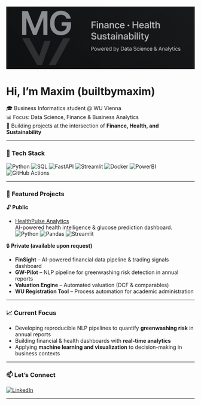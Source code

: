 <p align="center">
  <picture>
    <source media="(min-resolution: 2dppx)" srcset="./assets/banner-2560.png">
    <img src="./assets/banner-1280.png" width="980"
         alt="Finance · Health · Sustainability — Powered by Data Science & Analytics">
  </picture>
</p>


# Hi, I’m Maxim (builtbymaxim)

🎓 Business Informatics student @ WU Vienna  
📊 Focus: Data Science, Finance & Business Analytics  
🚀 Building projects at the intersection of **Finance, Health, and Sustainability**

---

### 🔧 Tech Stack
![Python](https://img.shields.io/badge/Python-3776AB?logo=python&logoColor=white)
![SQL](https://img.shields.io/badge/SQL-003B57?logo=postgresql&logoColor=white)
![FastAPI](https://img.shields.io/badge/FastAPI-009688?logo=fastapi&logoColor=white)
![Streamlit](https://img.shields.io/badge/Streamlit-FF4B4B?logo=streamlit&logoColor=white)
![Docker](https://img.shields.io/badge/Docker-2496ED?logo=docker&logoColor=white)
![PowerBI](https://img.shields.io/badge/Power_BI-F2C811?logo=powerbi&logoColor=black)
![GitHub Actions](https://img.shields.io/badge/GitHub_Actions-2088FF?logo=githubactions&logoColor=white)

---

### 📌 Featured Projects
🔓 **Public**
- [HealthPulse Analytics](https://github.com/builtbymaxim/healthpulse-analytics)  
  AI-powered health intelligence & glucose prediction dashboard.  
  ![Python](https://img.shields.io/badge/Python-3776AB?logo=python&logoColor=white) 
  ![Pandas](https://img.shields.io/badge/Pandas-150458?logo=pandas&logoColor=white) 
  ![Streamlit](https://img.shields.io/badge/Streamlit-FF4B4B?logo=streamlit&logoColor=white)

🔒 **Private (available upon request)**  
- **FinSight** – AI-powered financial data pipeline & trading signals dashboard  
- **GW-Pilot** – NLP pipeline for greenwashing risk detection in annual reports  
- **Valuation Engine** – Automated valuation (DCF & comparables)  
- **WU Registration Tool** – Process automation for academic administration  

---

### 📈 Current Focus
- Developing reproducible NLP pipelines to quantify **greenwashing risk** in annual reports  
- Building financial & health dashboards with **real-time analytics**  
- Applying **machine learning and visualization** to decision-making in business contexts  

---

### 📫 Let’s Connect
[![LinkedIn](https://img.shields.io/badge/LinkedIn-0A66C2?logo=linkedin&logoColor=white)](https://www.linkedin.com/in/maxim-g-a20513253)  

---
